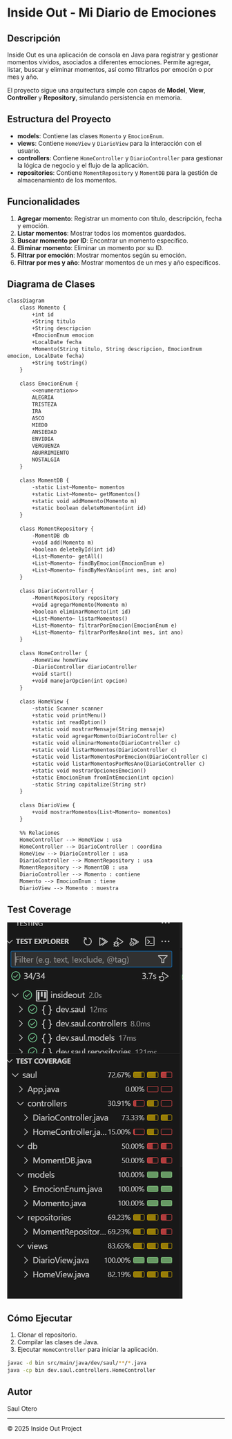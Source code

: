 # Inside Out - Mi Diario de Emociones

## Descripción

Inside Out es una aplicación de consola en Java para registrar y gestionar momentos vividos, asociados a diferentes emociones. Permite agregar, listar, buscar y eliminar momentos, así como filtrarlos por emoción o por mes y año.

El proyecto sigue una arquitectura simple con capas de **Model**, **View**, **Controller** y **Repository**, simulando persistencia en memoria.

## Estructura del Proyecto

- **models**: Contiene las clases `Momento` y `EmocionEnum`.
- **views**: Contiene `HomeView` y `DiarioView` para la interacción con el usuario.
- **controllers**: Contiene `HomeController` y `DiarioController` para gestionar la lógica de negocio y el flujo de la aplicación.
- **repositories**: Contiene `MomentRepository` y `MomentDB` para la gestión de almacenamiento de los momentos.

## Funcionalidades

1. **Agregar momento**: Registrar un momento con título, descripción, fecha y emoción.
2. **Listar momentos**: Mostrar todos los momentos guardados.
3. **Buscar momento por ID**: Encontrar un momento específico.
4. **Eliminar momento**: Eliminar un momento por su ID.
5. **Filtrar por emoción**: Mostrar momentos según su emoción.
6. **Filtrar por mes y año**: Mostrar momentos de un mes y año específicos.

## Diagrama de Clases

```mermaid
classDiagram
    class Momento {
        +int id
        +String titulo
        +String descripcion
        +EmocionEnum emocion
        +LocalDate fecha
        +Momento(String titulo, String descripcion, EmocionEnum emocion, LocalDate fecha)
        +String toString()
    }

    class EmocionEnum {
        <<enumeration>>
        ALEGRIA
        TRISTEZA
        IRA
        ASCO
        MIEDO
        ANSIEDAD
        ENVIDIA
        VERGUENZA
        ABURRIMIENTO
        NOSTALGIA
    }

    class MomentDB {
        -static List~Momento~ momentos
        +static List~Momento~ getMomentos()
        +static void addMomento(Momento m)
        +static boolean deleteMomento(int id)
    }

    class MomentRepository {
        -MomentDB db
        +void add(Momento m)
        +boolean deleteById(int id)
        +List~Momento~ getAll()
        +List~Momento~ findByEmocion(EmocionEnum e)
        +List~Momento~ findByMesYAnio(int mes, int ano)
    }

    class DiarioController {
        -MomentRepository repository
        +void agregarMomento(Momento m)
        +boolean eliminarMomento(int id)
        +List~Momento~ listarMomentos()
        +List~Momento~ filtrarPorEmocion(EmocionEnum e)
        +List~Momento~ filtrarPorMesAno(int mes, int ano)
    }

    class HomeController {
        -HomeView homeView
        -DiarioController diarioController
        +void start()
        +void manejarOpcion(int opcion)
    }

    class HomeView {
        -static Scanner scanner
        +static void printMenu()
        +static int readOption()
        +static void mostrarMensaje(String mensaje)
        +static void agregarMomento(DiarioController c)
        +static void eliminarMomento(DiarioController c)
        +static void listarMomentos(DiarioController c)
        +static void listarMomentosPorEmocion(DiarioController c)
        +static void listarMomentosPorMesAno(DiarioController c)
        +static void mostrarOpcionesEmocion()
        +static EmocionEnum fromIntEmocion(int opcion)
        -static String capitalize(String str)
    }

    class DiarioView {
        +void mostrarMomentos(List~Momento~ momentos)
    }

    %% Relaciones
    HomeController --> HomeView : usa
    HomeController --> DiarioController : coordina
    HomeView --> DiarioController : usa
    DiarioController --> MomentRepository : usa
    MomentRepository --> MomentDB : usa
    DiarioController --> Momento : contiene
    Momento --> EmocionEnum : tiene
    DiarioView --> Momento : muestra
```

## Test Coverage

![Test](./insideout/img/test.png)

## Cómo Ejecutar

1. Clonar el repositorio.
2. Compilar las clases de Java.
3. Ejecutar `HomeController` para iniciar la aplicación.

```bash
javac -d bin src/main/java/dev/saul/**/*.java
java -cp bin dev.saul.controllers.HomeController
```

## Autor

Saul Otero

---

© 2025 Inside Out Project
